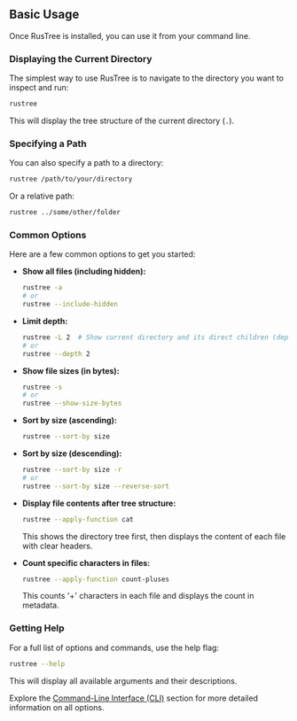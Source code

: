 ## Basic Usage

Once RusTree is installed, you can use it from your command line.

### Displaying the Current Directory

The simplest way to use RusTree is to navigate to the directory you want to inspect and run:

```bash
rustree
```

This will display the tree structure of the current directory (`.`).

### Specifying a Path

You can also specify a path to a directory:

```bash
rustree /path/to/your/directory
```

Or a relative path:

```bash
rustree ../some/other/folder
```

### Common Options

Here are a few common options to get you started:

- **Show all files (including hidden):**

  ```bash
  rustree -a
  # or
  rustree --include-hidden
  ```

- **Limit depth:**

  ```bash
  rustree -L 2  # Show current directory and its direct children (depth 1 and 2)
  # or
  rustree --depth 2
  ```

- **Show file sizes (in bytes):**

  ```bash
  rustree -s
  # or
  rustree --show-size-bytes
  ```

- **Sort by size (ascending):**

  ```bash
  rustree --sort-by size
  ```

- **Sort by size (descending):**

  ```bash
  rustree --sort-by size -r
  # or
  rustree --sort-by size --reverse-sort
  ```

- **Display file contents after tree structure:**

  ```bash
  rustree --apply-function cat
  ```

  This shows the directory tree first, then displays the content of each file with clear headers.

- **Count specific characters in files:**

  ```bash
  rustree --apply-function count-pluses
  ```

  This counts '+' characters in each file and displays the count in metadata.

### Getting Help

For a full list of options and commands, use the help flag:

```bash
rustree --help
```

This will display all available arguments and their descriptions.

Explore the [Command-Line Interface (CLI)](../cli_usage.md) section for more detailed information on all options.